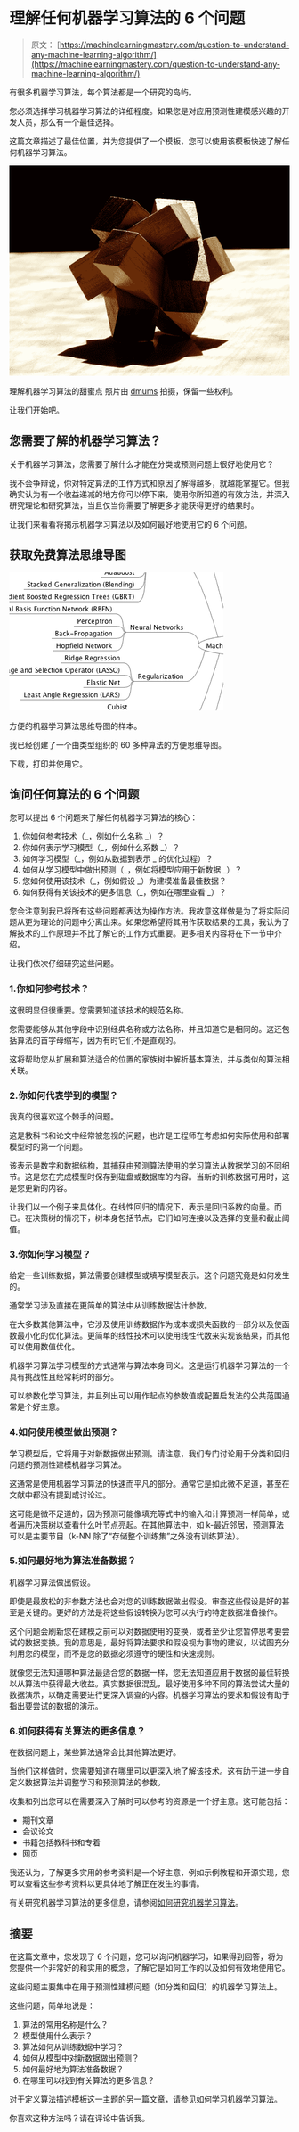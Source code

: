 # 理解任何机器学习算法的 6 个问题

> 原文： [https://machinelearningmastery.com/question-to-understand-any-machine-learning-algorithm/](https://machinelearningmastery.com/question-to-understand-any-machine-learning-algorithm/)

有很多机器学习算法，每个算法都是一个研究的岛屿。

您必须选择学习机器学习算法的详细程度。如果您是对应用预测性建模感兴趣的开发人员，那么有一个最佳选择。

这篇文章描述了最佳位置，并为您提供了一个模板，您可以使用该模板快速了解任何机器学习算法。

![Sweet Spot For Understanding Machine Learning Algorithms](img/31eb1a0ab6574934c1f7da3be7b64c50.jpg)

理解机器学习算法的甜蜜点
照片由 [dmums](https://www.flickr.com/photos/digitalmums/6310508350/) 拍摄，保留一些权利。

让我们开始吧。

## 您需要了解的机器学习算法？

关于机器学习算法，您需要了解什么才能在分类或预测问题上很好地使用它？

我不会争辩说，你对特定算法的工作方式和原因了解得越多，就越能掌握它。但我确实认为有一个收益递减的地方你可以停下来，使用你所知道的有效方法，并深入研究理论和研究算法，当且仅当你需要了解更多才能获得更好的结果时。

让我们来看看将揭示机器学习算法以及如何最好地使用它的 6 个问题。

## 获取免费算法思维导图

![Machine Learning Algorithms Mind Map](img/2ce1275c2a1cac30a9f4eea6edd42d61.jpg)

方便的机器学习算法思维导图的样本。

我已经创建了一个由类型组织的 60 多种算法的方便思维导图。

下载，打印并使用它。

## 询问任何算法的 6 个问题

您可以提出 6 个问题来了解任何机器学习算法的核心：

1.  你如何参考技术（_，例如什么名称 _）？
2.  你如何表示学习模型（_，例如什么系数 _）？
3.  如何学习模型（_，例如从数据到表示 _ 的优化过程）？
4.  如何从学习模型中做出预测（_，例如将模型应用于新数据 _）？
5.  您如何使用该技术（_，例如假设 _）为建模准备最佳数据？
6.  如何获得有关该技术的更多信息（_，例如在哪里查看 _）？

您会注意到我已将所有这些问题都表达为操作方法。我故意这样做是为了将实际问题从更为理论的问题中分离出来。如果您希望将其用作获取结果的工具，我认为了解技术的工作原理并不比了解它的工作方式重要。更多相关内容将在下一节中介绍。

让我们依次仔细研究这些问题。

### 1.你如何参考技术？

这很明显但很重要。您需要知道该技术的规范名称。

您需要能够从其他字段中识别经典名称或方法名称，并且知道它是相同的。这还包括算法的首字母缩写，因为有时它们不是直观的。

这将帮助您从扩展和算法适合的位置的家族树中解析基本算法，并与类似的算法相关联。

### 2.你如何代表学到的模型？

我真的很喜欢这个棘手的问题。

这是教科书和论文中经常被忽视的问题，也许是工程师在考虑如何实际使用和部署模型时的第一个问题。

该表示是数字和数据结构，其捕获由预测算法使用的学习算法从数据学习的不同细节。这是您在完成模型时保存到磁盘或数据库的内容。当新的训练数据可用时，这是您更新的内容。

让我们以一个例子来具体化。在线性回归的情况下，表示是回归系数的向量。而已。在决策树的情况下，树本身包括节点，它们如何连接以及选择的变量和截止阈值。

### 3.你如何学习模型？

给定一些训练数据，算法需要创建模型或填写模型表示。这个问题究竟是如何发生的。

通常学习涉及直接在更简单的算法中从训练数据估计参数。

在大多数其他算法中，它涉及使用训练数据作为成本或损失函数的一部分以及使函数最小化的优化算法。更简单的线性技术可以使用线性代数来实现该结果，而其他可以使用数值优化。

机器学习算法学习模型的方式通常与算法本身同义。这是运行机器学习算法的一个具有挑战性且经常耗时的部分。

可以参数化学习算法，并且列出可以用作起点的参数值或配置启发法的公共范围通常是个好主意。

### 4.如何使用模型做出预测？

学习模型后，它将用于对新数据做出预测。请注意，我们专门讨论用于分类和回归问题的预测性建模机器学习算法。

这通常是使用机器学习算法的快速而平凡的部分。通常它是如此微不足道，甚至在文献中都没有提到或讨论过。

这可能是微不足道的，因为预测可能像填充等式中的输入和计算预测一样简单，或者遍历决策树以查看什么叶节点亮起。在其他算法中，如 k-最近邻居，预测算法可以是主要节目（k-NN 除了“存储整个训练集”之外没有训练算法）。

### 5.如何最好地为算法准备数据？

机器学习算法做出假设。

即使是最放松的非参数方法也会对您的训练数据做出假设。审查这些假设是好的甚至是关键的。更好的方法是将这些假设转换为您可以执行的特定数据准备操作。

这个问题会刷新您在建模之前可以对数据使用的变换，或者至少让您暂停思考要尝试的数据变换。我的意思是，最好将算法要求和假设视为事物的建议，以试图充分利用您的模型，而不是您的数据必须遵守的硬性和快速规则。

就像您无法知道哪种算法最适合您的数据一样，您无法知道应用于数据的最佳转换以从算法中获得最大收益。真实数据很混乱，最好使用多种不同的算法尝试大量的数据演示，以确定需要进行更深入调查的内容。机器学习算法的要求和假设有助于指出要尝试的数据的演示。

### 6.如何获得有关算法的更多信息？

在数据问题上，某些算法通常会比其他算法更好。

当他们这样做时，您需要知道在哪里可以更深入地了解该技术。这有助于进一步自定义数据算法并调整学习和预测算法的参数。

收集和列出您可以在需要深入了解时可以参考的资源是一个好主意。这可能包括：

*   期刊文章
*   会议论文
*   书籍包括教科书和专着
*   网页

我还认为，了解更多实用的参考资料是一个好主意，例如示例教程和开源实现，您可以查看这些参考资料以更具体地了解正在发生的事情。

有关研究机器学习算法的更多信息，请参阅[如何研究机器学习算法](http://machinelearningmastery.com/how-to-research-a-machine-learning-algorithm/)。

## 摘要

在这篇文章中，您发现了 6 个问题，您可以询问机器学习，如果得到回答，将为您提供一个非常好的和实用的概念，了解它是如何工作的以及如何有效地使用它。

这些问题主要集中在用于预测性建模问题（如分类和回归）的机器学习算法上。

这些问题，简单地说是：

1.  算法的常用名称是什么？
2.  模型使用什么表示？
3.  算法如何从训练数据中学习？
4.  如何从模型中对新数据做出预测？
5.  如何最好地为算法准备数据？
6.  在哪里可以找到有关算法的更多信息？

对于定义算法描述模板这一主题的另一篇文章，请参见[如何学习机器学习算法](http://machinelearningmastery.com/how-to-learn-a-machine-learning-algorithm/)。

你喜欢这种方法吗？请在评论中告诉我。
